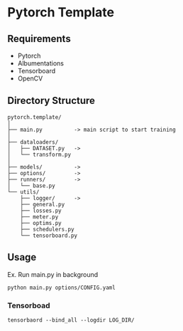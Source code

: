# Pytorch Template

## Requirements
- Pytorch
- Albumentations
- Tensorboard
- OpenCV

## Directory Structure
```
pytorch.template/
│
├── main.py          -> main script to start training
│
├── dataloaders/ 
│   ├── DATASET.py   ->
│   └── transform.py
│
├── models/          ->
├── options/         ->
├── runners/         ->
│   └── base.py
└── utils/ 
    ├── logger/      ->
    ├── general.py
    ├── losses.py
    ├── meter.py
    ├── optims.py
    ├── schedulers.py
    └── tensorboard.py
```

## Usage
Ex. Run main.py in background
```
python main.py options/CONFIG.yaml
```

### Tensorboad
```
tensorbaord --bind_all --logdir LOG_DIR/
```
